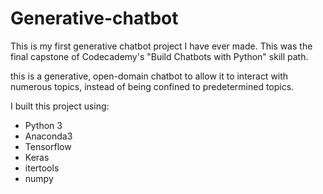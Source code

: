 # Generative-chatbot
This is my first generative chatbot project I have ever made. This was the final capstone of Codecademy's "Build Chatbots with Python" skill path.

this is a generative, open-domain chatbot to allow it to interact with numerous topics, instead of being confined to predetermined topics.

I built this project using:
- Python 3
- Anaconda3
- Tensorflow
- Keras
- itertools
- numpy
